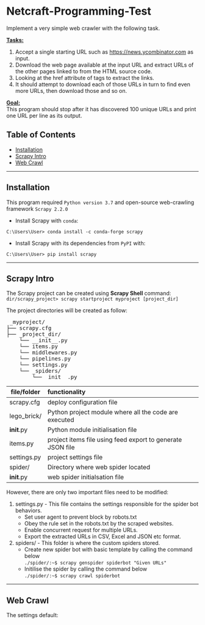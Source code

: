 # Netcraft-Programming-Test
Implement a very simple web crawler with the following task.

<u>**Tasks:** </u> 
1. Accept a single starting URL such as https://news.ycombinator.com as input.
2. Download the web page available at the input URL and extract URLs of the other pages linked to from the HTML source code.
3. Looking at the href attribute of tags to extract the links.
4. It should attempt to download each of those URLs in turn to find even more URLs, then download those and so on.

<u>**Goal:** </u> <br>
This program should stop after it has discovered 100 unique URLs and print one URL per line as its output.

## Table of Contents
- [Installation](#installation)
- [Scrapy Intro](#Scrapy-Intro)
- [Web Crawl](#webcrawl)
---
## Installation
This program required `Python version 3.7` and open-source web-crawling framework `Scrapy 2.2.0`

- Install Scrapy with `conda`:
```shell
C:\Users\User> conda install -c conda-forge scrapy
```

- Install Scrapy with its dependencies from `PyPI` with:
```shell
C:\Users\User> pip install scrapy
```
---
## Scrapy Intro
The Scrapy project can be created using **Scrapy Shell** command:
`dir/scrapy_project> scrapy startproject myproject [project_dir]`

The project directories will be created as follow:
<pre> _myproject/
├── scrapy.cfg
├── _project_dir/
    └── __init__.py
    └── items.py
    └── middlewares.py
    └── pipelines.py
    └── settings.py
    └── _spiders/
        └──__init__.py
</pre>

| file/folder | functionality |
|-------------|:--------------|
| scrapy.cfg  | deploy configuration file |
| lego_brick/ | Python project module where all the code are executed |
| __init__.py | Python module initialisation file |
| items.py    | project items file using feed export to generate JSON file |
| settings.py | project settings file |
| spider/     | Directory where web spider located |
| __init__.py | web spider initialsation file |

However, there are only two important files need to be modified:
1. settings.py - This file contains the settings responsible for the spider bot behaviors.
    * Set user agent to prevent block by robots.txt
    * Obey the rule set in the robots.txt by the scraped websites.
    * Enable concurrent request for multiple URLs.
    * Export the extracted URLs in CSV, Excel and JSON etc format.
2. spiders/ - This folder is where the custom spiders stored.
    * Create new spider bot with basic template by calling the command below <br>
    `./spider/:~$ scrapy genspider spiderbot "Given URLs"`
    * Initilise the spider by calling the command below <br>
    `./spider/:~$ scrapy crawl spiderbot`    
---
## Web Crawl
The settings default:
